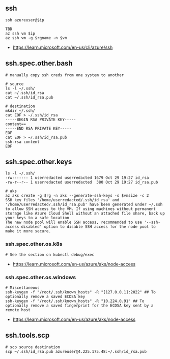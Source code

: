 ## ssh

```
ssh azureuser@$ip

TBD
az ssh vm $ip
az ssh vm -g $rgname -n $vm
```

- https://learn.microsoft.com/en-us/cli/azure/ssh

## ssh.spec.other.bash

```
# manually copy ssh creds from one system to another

# source
ls -l ~/.ssh/
cat ~/.ssh/id_rsa
cat ~/.ssh/id_rsa.pub

# destination
mkdir ~/.ssh/
cat EOF > ~/.ssh/id_rsa
-----BEGIN RSA PRIVATE KEY-----
content==
-----END RSA PRIVATE KEY-----
EOF
cat EOF > ~/.ssh/id_rsa.pub
ssh-rsa content
EOF
```

## ssh.spec.other.keys

```
ls -l ~/.ssh/
-rw------- 1 userredacted userredacted 1679 Oct 29 19:27 id_rsa
-rw-r--r-- 1 userredacted userredacted  380 Oct 29 19:27 id_rsa.pub

# aks
az aks create -g $rg -n aks --generate-ssh-keys -s $vmsize -c 2
SSH key files '/home/userredacted/.ssh/id_rsa' and '/home/userredacted/.ssh/id_rsa.pub' have been generated under ~/.ssh to allow SSH access to the VM. If using machines without permanent storage like Azure Cloud Shell without an attached file share, back up your keys to a safe location
The new node pool will enable SSH access, recommended to use '--ssh-access disabled' option to disable SSH access for the node pool to make it more secure.
```

### ssh.spec.other.os.k8s

```
# See the section on kubectl debug/exec
```

- https://learn.microsoft.com/en-us/azure/aks/node-access

### ssh.spec.other.os.windows

```
# Miscellaneous
ssh-keygen -f "/root/.ssh/known_hosts" -R "[127.0.0.1]:2022" ## To optionally remove a saved ECDSA key
ssh-keygen -f "/root/.ssh/known_hosts" -R "10.224.0.91" ## To optionally remove a saved fingerprint for the ECDSA key sent by a remote host
```

- https://learn.microsoft.com/en-us/azure/aks/node-access

## ssh.tools.scp

```
# scp source destination
scp ~/.ssh/id_rsa.pub azureuser@4.225.175.48:~/.ssh/id_rsa.pub
```
